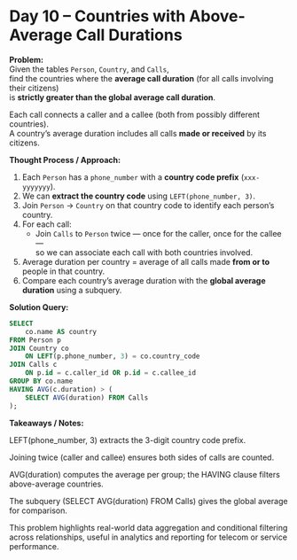 # Day 10 – Countries with Above-Average Call Durations

**Problem:**  
Given the tables `Person`, `Country`, and `Calls`,  
find the countries where the **average call duration** (for all calls involving their citizens)  
is **strictly greater than the global average call duration**.

Each call connects a caller and a callee (both from possibly different countries).  
A country’s average duration includes all calls **made or received** by its citizens.

**Thought Process / Approach:**  
1. Each `Person` has a `phone_number` with a **country code prefix** (`xxx-yyyyyyy`).  
2. We can **extract the country code** using `LEFT(phone_number, 3)`.  
3. Join `Person` → `Country` on that country code to identify each person’s country.  
4. For each call:
   - Join `Calls` to `Person` twice — once for the caller, once for the callee —  
     so we can associate each call with both countries involved.
5. Average duration per country = average of all calls made **from or to** people in that country.  
6. Compare each country’s average duration with the **global average duration** using a subquery.

**Solution Query:**

```sql
SELECT 
    co.name AS country
FROM Person p
JOIN Country co 
    ON LEFT(p.phone_number, 3) = co.country_code
JOIN Calls c 
    ON p.id = c.caller_id OR p.id = c.callee_id
GROUP BY co.name
HAVING AVG(c.duration) > (
    SELECT AVG(duration) FROM Calls
);
```

**Takeaways / Notes:**

LEFT(phone_number, 3) extracts the 3-digit country code prefix.

Joining twice (caller and callee) ensures both sides of calls are counted.

AVG(duration) computes the average per group; the HAVING clause filters above-average countries.

The subquery (SELECT AVG(duration) FROM Calls) gives the global average for comparison.

This problem highlights real-world data aggregation and conditional filtering across relationships,
useful in analytics and reporting for telecom or service performance.
